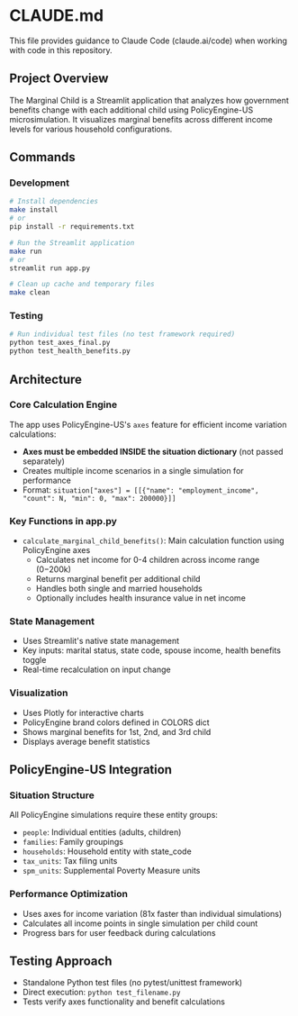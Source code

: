 # CLAUDE.md

This file provides guidance to Claude Code (claude.ai/code) when working with code in this repository.

## Project Overview

The Marginal Child is a Streamlit application that analyzes how government benefits change with each additional child using PolicyEngine-US microsimulation. It visualizes marginal benefits across different income levels for various household configurations.

## Commands

### Development
```bash
# Install dependencies
make install
# or
pip install -r requirements.txt

# Run the Streamlit application
make run
# or
streamlit run app.py

# Clean up cache and temporary files
make clean
```

### Testing
```bash
# Run individual test files (no test framework required)
python test_axes_final.py
python test_health_benefits.py
```

## Architecture

### Core Calculation Engine
The app uses PolicyEngine-US's `axes` feature for efficient income variation calculations:
- **Axes must be embedded INSIDE the situation dictionary** (not passed separately)
- Creates multiple income scenarios in a single simulation for performance
- Format: `situation["axes"] = [[{"name": "employment_income", "count": N, "min": 0, "max": 200000}]]`

### Key Functions in app.py
- `calculate_marginal_child_benefits()`: Main calculation function using PolicyEngine axes
  - Calculates net income for 0-4 children across income range ($0-$200k)
  - Returns marginal benefit per additional child
  - Handles both single and married households
  - Optionally includes health insurance value in net income

### State Management
- Uses Streamlit's native state management
- Key inputs: marital status, state code, spouse income, health benefits toggle
- Real-time recalculation on input change

### Visualization
- Uses Plotly for interactive charts
- PolicyEngine brand colors defined in COLORS dict
- Shows marginal benefits for 1st, 2nd, and 3rd child
- Displays average benefit statistics

## PolicyEngine-US Integration

### Situation Structure
All PolicyEngine simulations require these entity groups:
- `people`: Individual entities (adults, children)
- `families`: Family groupings
- `households`: Household entity with state_code
- `tax_units`: Tax filing units
- `spm_units`: Supplemental Poverty Measure units

### Performance Optimization
- Uses axes for income variation (81x faster than individual simulations)
- Calculates all income points in single simulation per child count
- Progress bars for user feedback during calculations

## Testing Approach
- Standalone Python test files (no pytest/unittest framework)
- Direct execution: `python test_filename.py`
- Tests verify axes functionality and benefit calculations